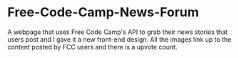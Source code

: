# Free-Code-Camp-News-Forum
A webpage that uses Free Code Camp's API to grab their news stories that users post and I gave it a new front-end design. All the images link up to the content posted by FCC users and there is a upvote count.
